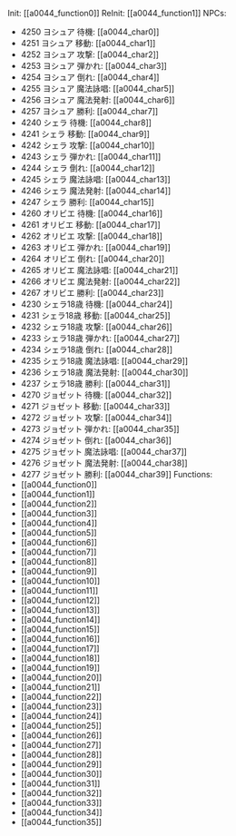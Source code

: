 Init: [[a0044_function0]]
ReInit: [[a0044_function1]]
NPCs:
- 4250 ヨシュア 待機: [[a0044_char0]]
- 4251 ヨシュア 移動: [[a0044_char1]]
- 4252 ヨシュア 攻撃: [[a0044_char2]]
- 4253 ヨシュア 弾かれ: [[a0044_char3]]
- 4254 ヨシュア 倒れ: [[a0044_char4]]
- 4255 ヨシュア 魔法詠唱: [[a0044_char5]]
- 4256 ヨシュア 魔法発射: [[a0044_char6]]
- 4257 ヨシュア 勝利: [[a0044_char7]]
- 4240 シェラ 待機: [[a0044_char8]]
- 4241 シェラ 移動: [[a0044_char9]]
- 4242 シェラ 攻撃: [[a0044_char10]]
- 4243 シェラ 弾かれ: [[a0044_char11]]
- 4244 シェラ 倒れ: [[a0044_char12]]
- 4245 シェラ 魔法詠唱: [[a0044_char13]]
- 4246 シェラ 魔法発射: [[a0044_char14]]
- 4247 シェラ 勝利: [[a0044_char15]]
- 4260 オリビエ 待機: [[a0044_char16]]
- 4261 オリビエ 移動: [[a0044_char17]]
- 4262 オリビエ 攻撃: [[a0044_char18]]
- 4263 オリビエ 弾かれ: [[a0044_char19]]
- 4264 オリビエ 倒れ: [[a0044_char20]]
- 4265 オリビエ 魔法詠唱: [[a0044_char21]]
- 4266 オリビエ 魔法発射: [[a0044_char22]]
- 4267 オリビエ 勝利: [[a0044_char23]]
- 4230 シェラ18歳 待機: [[a0044_char24]]
- 4231 シェラ18歳 移動: [[a0044_char25]]
- 4232 シェラ18歳 攻撃: [[a0044_char26]]
- 4233 シェラ18歳 弾かれ: [[a0044_char27]]
- 4234 シェラ18歳 倒れ: [[a0044_char28]]
- 4235 シェラ18歳 魔法詠唱: [[a0044_char29]]
- 4236 シェラ18歳 魔法発射: [[a0044_char30]]
- 4237 シェラ18歳 勝利: [[a0044_char31]]
- 4270 ジョゼット 待機: [[a0044_char32]]
- 4271 ジョゼット 移動: [[a0044_char33]]
- 4272 ジョゼット 攻撃: [[a0044_char34]]
- 4273 ジョゼット 弾かれ: [[a0044_char35]]
- 4274 ジョゼット 倒れ: [[a0044_char36]]
- 4275 ジョゼット 魔法詠唱: [[a0044_char37]]
- 4276 ジョゼット 魔法発射: [[a0044_char38]]
- 4277 ジョゼット 勝利: [[a0044_char39]]
Functions:
- [[a0044_function0]]
- [[a0044_function1]]
- [[a0044_function2]]
- [[a0044_function3]]
- [[a0044_function4]]
- [[a0044_function5]]
- [[a0044_function6]]
- [[a0044_function7]]
- [[a0044_function8]]
- [[a0044_function9]]
- [[a0044_function10]]
- [[a0044_function11]]
- [[a0044_function12]]
- [[a0044_function13]]
- [[a0044_function14]]
- [[a0044_function15]]
- [[a0044_function16]]
- [[a0044_function17]]
- [[a0044_function18]]
- [[a0044_function19]]
- [[a0044_function20]]
- [[a0044_function21]]
- [[a0044_function22]]
- [[a0044_function23]]
- [[a0044_function24]]
- [[a0044_function25]]
- [[a0044_function26]]
- [[a0044_function27]]
- [[a0044_function28]]
- [[a0044_function29]]
- [[a0044_function30]]
- [[a0044_function31]]
- [[a0044_function32]]
- [[a0044_function33]]
- [[a0044_function34]]
- [[a0044_function35]]
